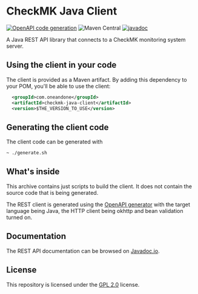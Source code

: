 # CheckMK Java Client

[![OpenAPI code generation](https://github.com/1and1/checkmk-java-client/actions/workflows/generate.yaml/badge.svg)](https://github.com/1and1/checkmk-java-client/actions/workflows/generate.yaml)
![Maven Central](https://img.shields.io/maven-central/v/com.oneandone/checkmk-java-client)
[![javadoc](https://javadoc.io/badge2/com.oneandone/checkmk-java-client/javadoc.svg)](https://javadoc.io/doc/com.oneandone/checkmk-java-client)

A Java REST API library that connects to a CheckMK monitoring system server.

## Using the client in your code

The client is provided as a Maven artifact. By adding this dependency to your POM,
you'll be able to use the client:

```xml
  <groupId>com.oneandone</groupId>
  <artifactId>checkmk-java-client</artifactId>
  <version>$THE_VERSION_TO_USE</version>
```

## Generating the client code

The client code can be generated with

```bash
~ ./generate.sh
```

## What's inside

This archive contains just scripts to build the client. It does not
contain the source code that is being generated.

The REST client is generated using the [OpenAPI generator](https://github.com/OpenAPITools/openapi-generator)
with the target language being Java, the HTTP client being okhttp
and bean validation turned on.

## Documentation

The REST API documentation can be browsed on [Javadoc.io](https://javadoc.io/doc/com.oneandone/checkmk-java-client).

## License

This repository is licensed under the [GPL 2.0](LICENSE) license.
